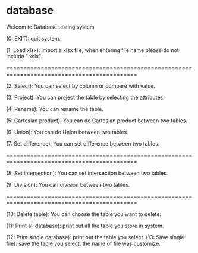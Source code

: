 # database

Welcom to Database testing system

(0:  EXIT): quit system.

(1:  Load xlsx): import a xlsx file, when entering file name please do not include ".xslx".

============================================================================================

(2:  Select): You can select by column or compare with value.

(3:  Project): You can project the table by selecting the attributes.

(4:  Rename): You can rename the table.

(5:  Cartesian product): You can do Cartesian product between two tables.

(6:  Union): You can do Union between two tables.

(7:  Set difference): You can set difference between two tables.

============================================================================================

(8:  Set intersection): You can set intersection between two tables.

(9:  Division): You can division between two tables.

============================================================================================

(10: Delete table): You can choose the table you want to delete.

(11: Print all database): print out all the table you store in system.

(12: Print single database): print out the table you select.
(13: Save single file): save the table you select, the name of file was customize.
